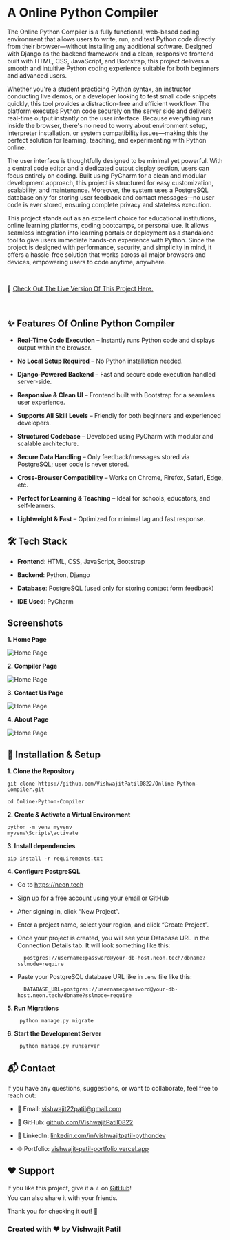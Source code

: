 # A Online Python Compiler

The Online Python Compiler is a fully functional, web-based coding environment that allows users to write, run, and test Python code directly from their browser—without installing any additional software. Designed with Django as the backend framework and a clean, responsive frontend built with HTML, CSS, JavaScript, and Bootstrap, this project delivers a smooth and intuitive Python coding experience suitable for both beginners and advanced users.

Whether you're a student practicing Python syntax, an instructor conducting live demos, or a developer looking to test small code snippets quickly, this tool provides a distraction-free and efficient workflow. The platform executes Python code securely on the server side and delivers real-time output instantly on the user interface. Because everything runs inside the browser, there's no need to worry about environment setup, interpreter installation, or system compatibility issues—making this the perfect solution for learning, teaching, and experimenting with Python online.

The user interface is thoughtfully designed to be minimal yet powerful. With a central code editor and a dedicated output display section, users can focus entirely on coding. Built using PyCharm for a clean and modular development approach, this project is structured for easy customization, scalability, and maintenance. Moreover, the system uses a PostgreSQL database only for storing user feedback and contact messages—no user code is ever stored, ensuring complete privacy and stateless execution.

This project stands out as an excellent choice for educational institutions, online learning platforms, coding bootcamps, or personal use. It allows seamless integration into learning portals or deployment as a standalone tool to give users immediate hands-on experience with Python. Since the project is designed with performance, security, and simplicity in mind, it offers a hassle-free solution that works across all major browsers and devices, empowering users to code anytime, anywhere.

<br>

🔗 [Check Out The Live Version Of This Project Here.](https://online-python-compiler-liard.vercel.app/)

<br>

## ✨ Features Of Online Python Compiler

-  **Real-Time Code Execution** – Instantly runs Python code and displays output within the browser.

-  **No Local Setup Required** – No Python installation needed.

-  **Django-Powered Backend** – Fast and secure code execution handled server-side.

-  **Responsive & Clean UI** – Frontend built with Bootstrap for a seamless user experience.

-  **Supports All Skill Levels** – Friendly for both beginners and experienced developers.

-  **Structured Codebase** – Developed using PyCharm with modular and scalable architecture.

-  **Secure Data Handling** – Only feedback/messages stored via PostgreSQL; user code is never stored.

-  **Cross-Browser Compatibility** – Works on Chrome, Firefox, Safari, Edge, etc.

-  **Perfect for Learning & Teaching** – Ideal for schools, educators, and self-learners.

-  **Lightweight & Fast** – Optimized for minimal lag and fast response.


## 🛠️ Tech Stack

- **Frontend**: HTML, CSS, JavaScript, Bootstrap  

- **Backend**: Python, Django  

- **Database**: PostgreSQL (used only for storing contact form feedback)

- **IDE Used**: PyCharm

  
## Screenshots

**1. Home Page** 

![Home Page](screenshots/home.png)

**2. Compiler Page** 

![Home Page](screenshots/compiler.png)

**3. Contact Us Page** 

![Home Page](screenshots/contact_us.png)

**4. About Page** 

![Home Page](screenshots/about_us.png)


##  🧰  Installation & Setup

**1. Clone the Repository**

   ```
git clone https://github.com/VishwajitPatil0822/Online-Python-Compiler.git

   cd Online-Python-Compiler
   ```

**2. Create & Activate a Virtual Environment**

    python -m venv myvenv
    myvenv\Scripts\activate

**3. Install dependencies**

    pip install -r requirements.txt

**4. Configure PostgreSQL**

- Go to https://neon.tech
- Sign up for a free account using your email or GitHub
- After signing in, click “New Project”.
- Enter a project name, select your region, and click “Create Project”.
- Once your project is created, you will see your Database URL in the Connection Details tab. It will look something like this:

        postgres://username:password@your-db-host.neon.tech/dbname?sslmode=require

- Paste your PostgreSQL database URL like in ```.env``` file like this:

        DATABASE_URL=postgres://username:password@your-db-host.neon.tech/dbname?sslmode=require

**5. Run Migrations**

        python manage.py migrate

**6. Start the Development Server**

        python manage.py runserver


## 📬 Contact

If you have any questions, suggestions, or want to collaborate, feel free to reach out:

- 💌 Email: [vishwajit22patil@gmail.com](mailto:vishwajit22patil@gmail.com)

- 🐙 GitHub: [github.com/VishwajitPatil0822](https://github.com/VishwajitPatil0822)

- 💼 LinkedIn: [linkedin.com/in/vishwajitpatil-pythondev](https://www.linkedin.com/in/vishwajitpatil-pythondev/)

- 🌐 Portfolio: [vishwajit-patil-portfolio.vercel.app](https://vishwajit-patil-portfolio.vercel.app/)
 

## ❤️ Support

If you like this project, give it a ⭐ on [GitHub](https://github.com/VishwajitPatil0822/Online-Python-Compiler)!  
You can also share it with your friends.

Thank you for checking it out! 🚀


### Created with ❤️ by Vishwajit Patil
